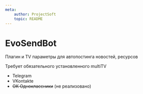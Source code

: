 ```yaml
---
meta:
    author: ProjectSoft
    topic: README
---
```

# EvoSendBot

Плагин и TV параметры для автопостинга новостей, ресурсов

Требует обязательного установленного multiTV
* Telegram
* VKontakte
* ~~OK Одноклассники~~ (не реализовано)
